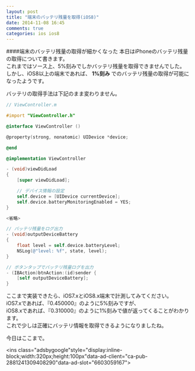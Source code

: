 ```yaml
---
layout: post
title: "端末のバッテリ残量を取得(iOS8)"
date: 2014-11-08 16:45
comments: true
categories: ios ios8
---
```


####端末のバッテリ残量の取得が細かくなった
本日はiPhoneのバッテリ残量の取得について書きます。  
これまではソース上、5%刻みでしかバッテリ残量を取得できませんでした。  
しかし、iOS8以上の端末であれば、 **1%刻み** でのバッテリ残量の取得が可能になったようです。  

<!-- more -->

バッテリの取得手法は下記のまま変わりません。  

```objective-c
// ViewController.m

#import "ViewController.h"

@interface ViewController ()

@property(strong, nonatomic) UIDevice *device;

@end

@implementation ViewController

- (void)viewDidLoad
{
	[super viewDidLoad];

	// デバイス情報の設定
	self.device = [UIDevice currentDevice];
	self.device.batteryMonitoringEnabled = YES;
}

<省略>

// バッテリ残量をログ出力
- (void)outputDeviceBattery
{
	float level = self.device.batteryLevel;
	NSLog(@"level: %f", state, level);
}

// ボタンタップでバッテリ残量ログを出力
- (IBAction)btnAction:(id)sender {
	[self outputDeviceBattery];
}

```

ここまで実装できたら、iOS7.xとiOS8.x端末で計測してみてください。  
iOS7.xであれば、『0.450000』のように5%刻みですが、  
iOS8.xであれば、『0.310000』のように1%刻みで値が返ってくることがわかります。  
これで少しは正確にバッテリ情報を取得できるようになりましたね。  

今日はここまで。  

<script async src="//pagead2.googlesyndication.com/pagead/js/adsbygoogle.js"></script>
<ins class="adsbygoogle"style="display:inline-block;width:320px;height:100px"data-ad-client="ca-pub-2881241309408290"data-ad-slot="6603059167"></ins>
<script>
(adsbygoogle = window.adsbygoogle || []).push({});
</script>

